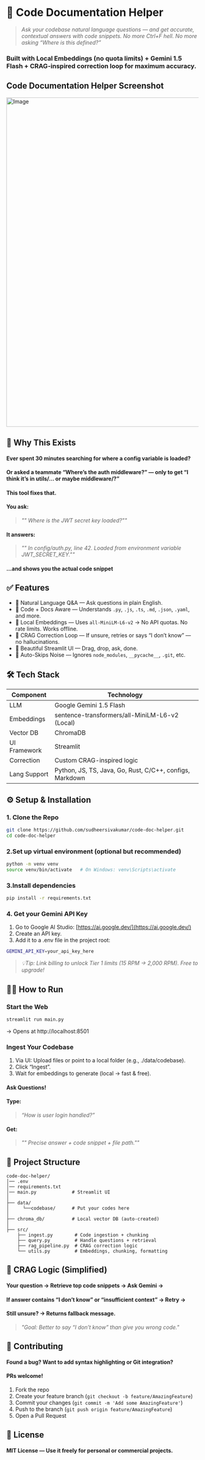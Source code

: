 # 🧠 Code Documentation Helper
> _Ask your codebase natural language questions — and get accurate, contextual answers with code snippets._
> _No more Ctrl+F hell. No more asking “Where is this defined?”_
### Built with Local Embeddings (no quota limits) + Gemini 1.5 Flash + CRAG-inspired correction loop for maximum accuracy.

## Code Documentation Helper Screenshot
<img width="1913" height="860" alt="Image" src="https://github.com/user-attachments/assets/34b63ce8-82b5-4e5a-a5b4-7e96f92a89ad" />

## 🚀 Why This Exists
#### Ever spent 30 minutes searching for where a config variable is loaded?
#### Or asked a teammate “Where’s the auth middleware?” — only to get “I think it’s in utils/… or maybe middleware/?”
#### This tool fixes that.
#### You ask:
> _"" Where is the JWT secret key loaded?""_
#### It answers:
> _"" In config/auth.py, line 42. Loaded from environment variable JWT_SECRET_KEY.""_
#### ...and shows you the actual code snippet
## ✅ Features
- 💬 Natural Language Q&A — Ask questions in plain English.
- 🧩 Code + Docs Aware — Understands `.py`, `.js`, `.ts`, `.md`, `.json`, `.yaml`, and more.
- 🧠 Local Embeddings — Uses `all-MiniLM-L6-v2` → No API quotas. No rate limits. Works offline.
- 🔁 CRAG Correction Loop — If unsure, retries or says “I don’t know” — no hallucinations.
- 🎨 Beautiful Streamlit UI — Drag, drop, ask, done.
- 📁 Auto-Skips Noise — Ignores `node_modules`, `__pycache__`, `.git`, etc.
## 🛠️ Tech Stack
|Component   |Technology                                              |
|------------|--------------------------------------------------------|
|LLM         |Google Gemini 1.5 Flash                                 |
|Embeddings  |sentence-transformers/all-MiniLM-L6-v2 (Local)          |
|Vector DB   |ChromaDB                                                |
|UI Framework|Streamlit                                               |
|Correction  |Custom CRAG-inspired logic                              |
|Lang Support|Python, JS, TS, Java, Go, Rust, C/C++, configs, Markdown|
## ⚙️ Setup & Installation
### 1. Clone the Repo 
```bash 
git clone https://github.com/sudheersivakumar/code-doc-helper.git
cd code-doc-helper
```

### 2.Set up virtual environment (optional but recommended)
```bash
python -m venv venv
source venv/bin/activate   # On Windows: venv\Scripts\activate
```

### 3.Install dependencies 
```bash
pip install -r requirements.txt
```

### 4. Get your Gemini API Key
1. Go to Google AI Studio: [https://ai.google.dev/](https://ai.google.dev/)
2. Create an API key.
3. Add it to a .env file in the project root:
```bash
GEMINI_API_KEY=your_api_key_here
```
>_💡Tip: Link billing to unlock Tier 1 limits (15 RPM → 2,000 RPM). Free to upgrade!_

## 🏃‍♂️ How to Run
### Start the Web 
```bash
streamlit run main.py
```
→ Opens at http://localhost:8501

### Ingest Your Codebase
1. Via UI: Upload files or point to a local folder (e.g., ./data/codebase).
2. Click “Ingest”.
3. Wait for embeddings to generate (local → fast & free).

#### Ask Questions!
#### Type:
> _“How is user login handled?”_
#### Get:
> _"" Precise answer + code snippet + file path.""_
## 📂 Project Structure
```
code-doc-helper/
│── .env
│── requirements.txt
│── main.py             # Streamlit UI
│
├── data/
│     └──codebase/      # Put your codes here
│   
├── chroma_db/          # Local vector DB (auto-created)
│   
├── src/
    ├── ingest.py        # Code ingestion + chunking
    ├── query.py         # Handle questions + retrieval
    ├── rag_pipeline.py  # CRAG correction logic
    └── utils.py         # Embeddings, chunking, formatting

```
## 🔄 CRAG Logic (Simplified)
#### Your question → Retrieve top code snippets → Ask Gemini →
#### If answer contains “I don’t know” or “insufficient context” → Retry →
#### Still unsure? → Returns fallback message.
> _"Goal: Better to say “I don’t know” than give you wrong code."_

## 🤝 Contributing
#### Found a bug? Want to add syntax highlighting or Git integration?
#### PRs welcome!
1. Fork the repo
2. Create your feature branch (`git checkout -b feature/AmazingFeature`)
3. Commit your changes (`git commit -m 'Add some AmazingFeature'`)
4. Push to the branch (`git push origin feature/AmazingFeature`)
5. Open a Pull Request

## 📜 License
#### MIT License — Use it freely for personal or commercial projects.



